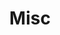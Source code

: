 ---
title: Misc
description: "Articles not associated with a specific era of internet history — a mix of personal, admin, or just hard to categorize."
layout: misc
permalink: /misc{% if pagination.pageNumber > 0 %}/page/{{ pagination.pageNumber + 1 }}{% endif %}/index.html
pagination:
  data: collections.misc
  size: 8
  alias: pagedPosts
  addAllPagesToCollections: true
  reverse: true
---